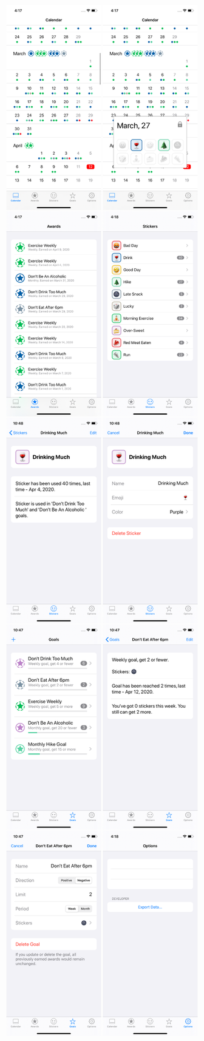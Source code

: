 <img src="./calendar.png" width="250">  <img src="./calendar-day.png" width="250">  <img src="./awards.png" width="250">  <img src="./stickers.png" width="250">  <img src="./sticker-view.png" width="250">  <img src="./sticker-edit.png" width="250">  <img src="./goals.png" width="250">  <img src="./goal-view.png" width="250">  <img src="./goal-edit.png" width="250">  <img src="./options.png" width="250">

